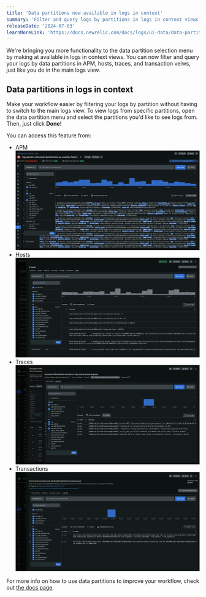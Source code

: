 ```yaml
---
title: 'Data partitions now available in logs in context'
summary: 'Filter and query logs by partitions in logs in context views'
releaseDate: '2024-07-03'
learnMoreLink: 'https://docs.newrelic.com/docs/logs/ui-data/data-partitions/'
---
```


We're bringing you more functionality to the data partition selection menu by making at available in logs in context views. You can now filter and query your logs by data partitions in APM, hosts, traces, and transaction veiws, just like you do in the main logs view.

## Data partitions in logs in context

Make your workflow easier by filtering your logs by partition without having to switch to the main logs view. To view logs from specific partitions, open the data partition menu and select the partitions you'd like to see logs from. Then, just click **Done**! 

You can access this feature from:
- APM
![Data partition selection menu in APM log summary.](./images/APM_screenshot-full_logs-in-context-data-partition-selection-menu.webp "Data partition selection menu in APM log summary.")
- Hosts
![Data partition selection menu in hosts logs in context.](./images/hosts_screenshot-full_logs-in-context-data-partition-selection-menu.webp "Data partition selection menu in hosts logs in context.")
- Traces
![Data partition selection menu in traces logs in context.](./images/traces_screenshot-full_logs-in-context-data-partition-selection-menu.webp "Data partition selection menu in traces logs in context.")
- Transactions
![Data partition selection menu in transactions logs in context.](./images/transactions_screenshot-full_logs-in-context-data-partition-selection-menu.webp "Data partition selection menu in transactions logs in context.")

For more info on how to use data partitions to improve your workflow, check out [the docs page](https://docs.newrelic.com/docs/logs/ui-data/data-partitions/).
